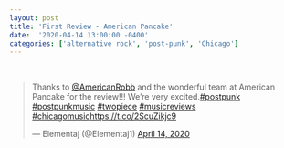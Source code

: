 ```yaml
---
layout: post
title: 'First Review - American Pancake' 
date:  '2020-04-14 13:00:00 -0400'
categories: ['alternative rock', 'post-punk', 'Chicago']
---
```



<br>
<div class="my-container">
<blockquote class="twitter-tweet"><p lang="en" dir="ltr">Thanks to <a href="https://twitter.com/AmericanRobb?ref_src=twsrc%5Etfw">@AmericanRobb</a> and the wonderful team at American Pancake for the review!!! We’re very excited.<a href="https://twitter.com/hashtag/postpunk?src=hash&amp;ref_src=twsrc%5Etfw">#postpunk</a> <a href="https://twitter.com/hashtag/postpunkmusic?src=hash&amp;ref_src=twsrc%5Etfw">#postpunkmusic</a> <a href="https://twitter.com/hashtag/twopiece?src=hash&amp;ref_src=twsrc%5Etfw">#twopiece</a> <a href="https://twitter.com/hashtag/musicreviews?src=hash&amp;ref_src=twsrc%5Etfw">#musicreviews</a> <a href="https://twitter.com/hashtag/chicagomusic?src=hash&amp;ref_src=twsrc%5Etfw">#chicagomusic</a><a href="https://t.co/2ScuZikjc9">https://t.co/2ScuZikjc9</a></p>&mdash; Elementaj (@Elementaj1) <a href="https://twitter.com/Elementaj1/status/1250198163656409088?ref_src=twsrc%5Etfw">April 14, 2020</a></blockquote> <script async src="https://platform.twitter.com/widgets.js" charset="utf-8"></script>
</div>

<br>